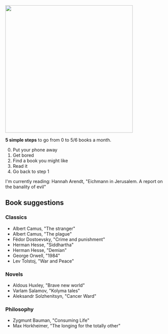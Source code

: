 <img src="/pub/pics/cell_phones.jpg" width=400>

**5 simple steps** to go from 0 to 5/6 books a month.

0. Put your phone away
0. Get bored
0. Find a book you might like
0. Read it
0. Go back to step 1


I'm currently reading: Hannah Arendt, "Eichmann in Jerusalem. A report on the banality of evil"

## Book suggestions

### Classics

* Albert Camus, "The stranger"
* Albert Camus, "The plague"
* Fëdor Dostoevsky, "Crime and punishment"
* Herman Hesse, "Siddhartha"
* Herman Hesse, "Demian"
* George Orwell, "1984"
* Lev Tolstoj, "War and Peace"

### Novels

* Aldous Huxley, "Brave new world"
* Varlam Salamov, "Kolyma tales"
* Aleksandr Solzhenitsyn, "Cancer Ward"

### Philosophy

* Zygmunt Bauman, "Consuming Life"
* Max Horkheimer, "The longing for the totally other"
